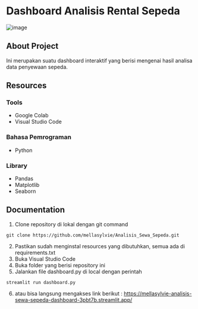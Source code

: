 # Dashboard Analisis Rental Sepeda
![image](https://user-images.githubusercontent.com/58023306/229762660-6d274a32-bd37-4399-a9f4-ffd21b7a886a.png)

## About Project
Ini merupakan suatu dashboard interaktif yang berisi mengenai hasil analisa data penyewaan sepeda.

## Resources

### Tools
- Google Colab
- Visual Studio Code

### Bahasa Pemrograman
- Python

### Library 
- Pandas
- Matplotlib
- Seaborn

## Documentation

1. Clone repository di lokal dengan git command
```
git clone https://github.com/mellasylvie/Analisis_Sewa_Sepeda.git
```
2. Pastikan sudah menginstal resources yang dibutuhkan, semua ada di requirements.txt
3. Buka Visual Studio Code
3. Buka folder yang berisi repository ini
4. Jalankan file dashboard.py di local dengan perintah
```
streamlit run dashboard.py
``` 
6. atau bisa langsung mengakses link berikut :
https://mellasylvie-analisis-sewa-sepeda-dashboard-3pbt7b.streamlit.app/

